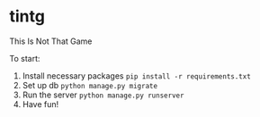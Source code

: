 # tintg
This Is Not That Game

To start:

1. Install necessary packages `pip install -r requirements.txt`
2. Set up db `python manage.py migrate`
3. Run the server `python manage.py runserver`
4. Have fun!
